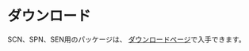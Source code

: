 # ダウンロード <a id="download"></a>

SCN、SPN、SEN用のパッケージは、 [ダウンロードページ](../references/download/README.md)で入手できます。
